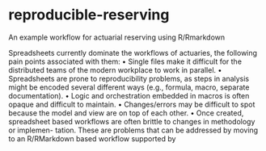 # reproducible-reserving
An example workflow for actuarial reserving using R/Rmarkdown

Spreadsheets currently dominate the workflows of actuaries, the following pain points associated with them:
• Single files make it difficult for the distributed teams of the modern workplace to work in parallel.
• Spreadsheets are prone to reproducibility problems, as steps in analysis might be encoded several
different ways (e.g., formula, macro, separate documentation).
• Logic and orchestration embedded in macros is often opaque and difficult to maintain.
• Changes/errors may be difficult to spot because the model and view are on top of each other.
• Once created, spreadsheet based workflows are often brittle to changes in methodology or implemen-
tation.
These are problems that can be addressed by moving to an R/RMarkdown based workflow supported by